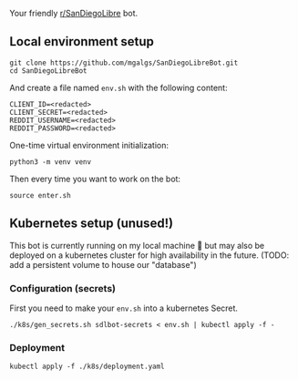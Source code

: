 Your friendly [r/SanDiegoLibre](https://reddit.com/r/SanDiegoLibre) bot.

## Local environment setup

```
git clone https://github.com/mgalgs/SanDiegoLibreBot.git
cd SanDiegoLibreBot
```

And create a file named `env.sh` with the following content:

```
CLIENT_ID=<redacted>
CLIENT_SECRET=<redacted>
REDDIT_USERNAME=<redacted>
REDDIT_PASSWORD=<redacted>
```

One-time virtual environment initialization:

```
python3 -m venv venv
```

Then every time you want to work on the bot:

```
source enter.sh
```


## Kubernetes setup (unused!)

This bot is currently running on my local machine :grimacing: but may also
be deployed on a kubernetes cluster for high availability in the
future. (TODO: add a persistent volume to house our "database")

### Configuration (secrets)

First you need to make your `env.sh` into a kubernetes Secret.

```
./k8s/gen_secrets.sh sdlbot-secrets < env.sh | kubectl apply -f -
```

### Deployment

```
kubectl apply -f ./k8s/deployment.yaml
```
